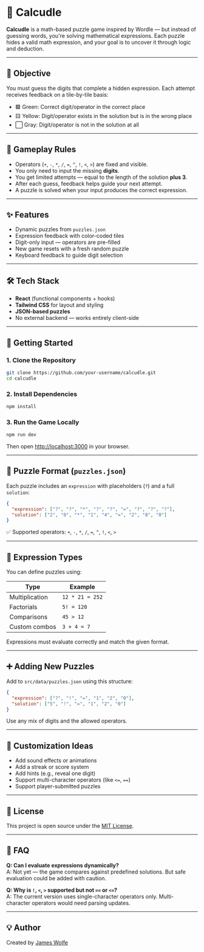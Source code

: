 # 🧮 Calcudle

**Calcudle** is a math-based puzzle game inspired by Wordle — but instead of guessing words, you're solving mathematical expressions. Each puzzle hides a valid math expression, and your goal is to uncover it through logic and deduction.

---

## 🎯 Objective

You must guess the digits that complete a hidden expression. Each attempt receives feedback on a tile-by-tile basis:

- 🟩 Green: Correct digit/operator in the correct place
- 🟨 Yellow: Digit/operator exists in the solution but is in the wrong place
- ⬜ Gray: Digit/operator is not in the solution at all

---

## 🧠 Gameplay Rules

- Operators (`+`, `-`, `*`, `/`, `=`, `^`, `!`, `<`, `>`) are fixed and visible.
- You only need to input the missing **digits**.
- You get limited attempts — equal to the length of the solution **plus 3**.
- After each guess, feedback helps guide your next attempt.
- A puzzle is solved when your input produces the correct expression.

---

## ✨ Features

- Dynamic puzzles from `puzzles.json`
- Expression feedback with color-coded tiles
- Digit-only input — operators are pre-filled
- New game resets with a fresh random puzzle
- Keyboard feedback to guide digit selection

---

## 🛠️ Tech Stack

- **React** (functional components + hooks)
- **Tailwind CSS** for layout and styling
- **JSON-based puzzles**
- No external backend — works entirely client-side

---

## 🚀 Getting Started

### 1. Clone the Repository

```bash
git clone https://github.com/your-username/calcudle.git
cd calcudle
```

### 2. Install Dependencies

```bash
npm install
```

### 3. Run the Game Locally

```bash
npm run dev
```

Then open [http://localhost:3000](http://localhost:3000) in your browser.

---

## 📁 Puzzle Format (`puzzles.json`)

Each puzzle includes an `expression` with placeholders (`?`) and a full `solution`:

```json
{
  "expression": ["?", "?", "*", "?", "?", "=", "?", "?", "?"],
  "solution": ["2", "0", "*", "1", "4", "=", "2", "8", "0"]
}
```

✅ Supported operators: `+`, `-`, `*`, `/`, `=`, `^`, `!`, `<`, `>`

---

## 🔣 Expression Types

You can define puzzles using:

| Type           | Example        |
|----------------|----------------|
| Multiplication | `12 * 21 = 252` |
| Factorials     | `5! = 120`     |
| Comparisons    | `45 > 12`      |
| Custom combos  | `3 + 4 = 7`    |

Expressions must evaluate correctly and match the given format.

---

## ➕ Adding New Puzzles

Add to `src/data/puzzles.json` using this structure:

```json
{
  "expression": ["?", "!", "=", "1", "2", "0"],
  "solution": ["5", "!", "=", "1", "2", "0"]
}
```

Use any mix of digits and the allowed operators.

---

## 🔧 Customization Ideas

- Add sound effects or animations
- Add a streak or score system
- Add hints (e.g., reveal one digit)
- Support multi-character operators (like `<=`, `==`)
- Support player-submitted puzzles

---

## 📝 License

This project is open source under the [MIT License](LICENSE).

---

## 🙋 FAQ

**Q: Can I evaluate expressions dynamically?**  
A: Not yet — the game compares against predefined solutions. But safe evaluation could be added with caution.

**Q: Why is `!`, `<`, `>` supported but not `==` or `<=`?**  
A: The current version uses single-character operators only. Multi-character operators would need parsing updates.

---

## 💡 Author

Created by [James Wolfe](https://github.com/jamesdwolfe)